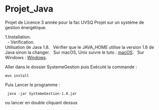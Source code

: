 # Projet_Java

Projet de Licence 3 année pour la fac UVSQ
Projet sur un systéme de gestion énergétique.

1.Installation.  
    - Verification.  
Utilisation de Java 1.8.  
Vérifier que le JAVA_HOME utilise la version 1.8 de Java sinon la changer.  
Sur macOS, Unix suivre le tuto : [macOS](https://www.mkyong.com/java/how-to-set-java_home-environment-variable-on-mac-os-x/).  
Sur Windows : [Windows](https://confluence.atlassian.com/doc/setting-the-java_home-variable-in-windows-8895.html).


Aller dans le dossier SystemeGestion puis Exécuté la commande :
```
mvn install
```
Puis Lancer le programme :
```
 java -jar SystemeGestion-1.0.jar
```
ou lancer en double cliquant dessus
